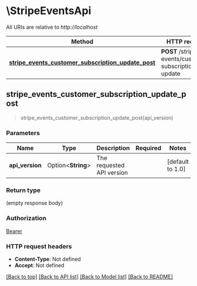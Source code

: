 # \StripeEventsApi

All URIs are relative to *http://localhost*

Method | HTTP request | Description
------------- | ------------- | -------------
[**stripe_events_customer_subscription_update_post**](StripeEventsApi.md#stripe_events_customer_subscription_update_post) | **POST** /stripe-events/customer-subscription-update | 



## stripe_events_customer_subscription_update_post

> stripe_events_customer_subscription_update_post(api_version)


### Parameters


Name | Type | Description  | Required | Notes
------------- | ------------- | ------------- | ------------- | -------------
**api_version** | Option<**String**> | The requested API version |  |[default to 1.0]

### Return type

 (empty response body)

### Authorization

[Bearer](../README.md#Bearer)

### HTTP request headers

- **Content-Type**: Not defined
- **Accept**: Not defined

[[Back to top]](#) [[Back to API list]](../README.md#documentation-for-api-endpoints) [[Back to Model list]](../README.md#documentation-for-models) [[Back to README]](../README.md)

